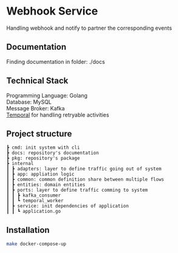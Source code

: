 # Webhook Service
Handling webhook and notify to partner the corresponding events

## Documentation
Finding documentation in folder: ./docs

## Technical Stack
Programming Language: Golang\
Database: MySQL\
Message Broker: Kafka\
[Temporal](https://temporal.io) for handling retryable activities

## Project structure
```
┣ cmd: init system with cli
┣ docs: repository's documentation
┣ pkg: repository's package
┣ internal
┃ ┣ adapters: layer to define traffic going out of system
┃ ┣ app: appliation logic
┃ ┣ common: common definition share between multiple flows
┃ ┣ entities: domain entities
┃ ┣ ports: layer to define traffic comming to system
┃ ┃ ┣ kafka_consumer
┃ ┃ ┗ temporal_worker
┃ ┣ service: init dependencies of application
┃ ┃ ┗ application.go
```

## Installation
```bash
make docker-compose-up
```
 
